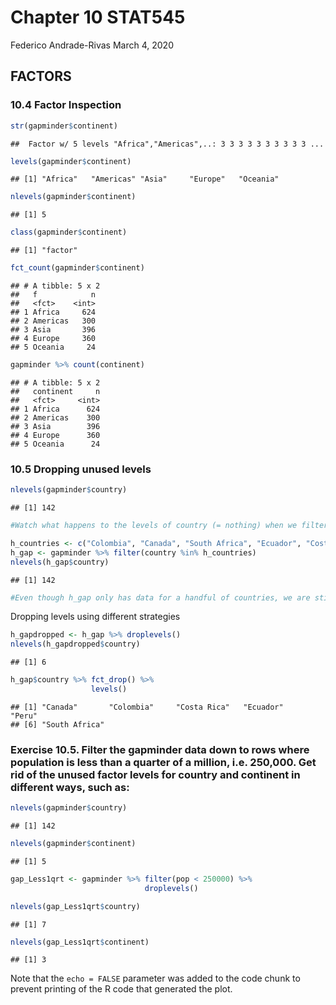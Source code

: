 Chapter 10 STAT545
================
Federico Andrade-Rivas
March 4, 2020

FACTORS
-------

### 10.4 Factor Inspection

``` r
str(gapminder$continent)
```

    ##  Factor w/ 5 levels "Africa","Americas",..: 3 3 3 3 3 3 3 3 3 3 ...

``` r
levels(gapminder$continent)
```

    ## [1] "Africa"   "Americas" "Asia"     "Europe"   "Oceania"

``` r
nlevels(gapminder$continent)
```

    ## [1] 5

``` r
class(gapminder$continent)
```

    ## [1] "factor"

``` r
fct_count(gapminder$continent)
```

    ## # A tibble: 5 x 2
    ##   f            n
    ##   <fct>    <int>
    ## 1 Africa     624
    ## 2 Americas   300
    ## 3 Asia       396
    ## 4 Europe     360
    ## 5 Oceania     24

``` r
gapminder %>% count(continent)
```

    ## # A tibble: 5 x 2
    ##   continent     n
    ##   <fct>     <int>
    ## 1 Africa      624
    ## 2 Americas    300
    ## 3 Asia        396
    ## 4 Europe      360
    ## 5 Oceania      24

### 10.5 Dropping unused levels

``` r
nlevels(gapminder$country)
```

    ## [1] 142

``` r
#Watch what happens to the levels of country (= nothing) when we filter Gapminder to a handful of countries.

h_countries <- c("Colombia", "Canada", "South Africa", "Ecuador", "Costa Rica", "Peru")
h_gap <- gapminder %>% filter(country %in% h_countries)
nlevels(h_gap$country)
```

    ## [1] 142

``` r
#Even though h_gap only has data for a handful of countries, we are still schlepping around all 142 levels from the original gapminder tibble.
```

Dropping levels using different strategies

``` r
h_gapdropped <- h_gap %>% droplevels()
nlevels(h_gapdropped$country)
```

    ## [1] 6

``` r
h_gap$country %>% fct_drop() %>% 
                  levels()
```

    ## [1] "Canada"       "Colombia"     "Costa Rica"   "Ecuador"      "Peru"        
    ## [6] "South Africa"

### Exercise 10.5. Filter the gapminder data down to rows where population is less than a quarter of a million, i.e. 250,000. Get rid of the unused factor levels for country and continent in different ways, such as:

``` r
nlevels(gapminder$country)
```

    ## [1] 142

``` r
nlevels(gapminder$continent)
```

    ## [1] 5

``` r
gap_Less1qrt <- gapminder %>% filter(pop < 250000) %>% 
                              droplevels()  

nlevels(gap_Less1qrt$country)
```

    ## [1] 7

``` r
nlevels(gap_Less1qrt$continent)            
```

    ## [1] 3

Note that the `echo = FALSE` parameter was added to the code chunk to prevent printing of the R code that generated the plot.
